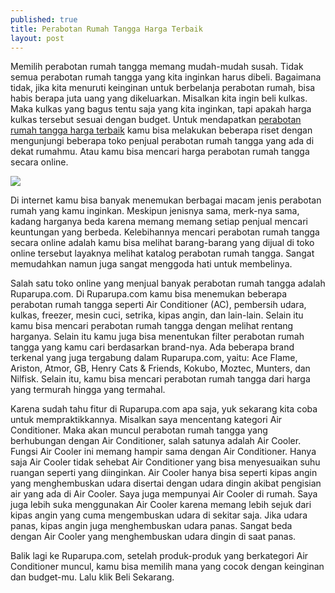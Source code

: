 ```yaml
---
published: true
title: Perabotan Rumah Tangga Harga Terbaik
layout: post
---
```

Memilih perabotan rumah tangga memang mudah-mudah susah. Tidak semua perabotan rumah tangga yang kita inginkan harus dibeli. Bagaimana tidak, jika kita menuruti keinginan untuk berbelanja perabotan rumah, bisa habis berapa juta uang yang dikeluarkan. Misalkan kita ingin beli kulkas. Maka kulkas yang bagus tentu saja yang kita inginkan, tapi apakah harga kulkas tersebut sesuai dengan budget. Untuk mendapatkan <a href="https://www.ruparupa.com/elektronik-dan-gadget/peralatan-rumah-tangga.html">perabotan rumah tangga harga terbaik</a> kamu bisa melakukan beberapa riset dengan mengunjungi beberapa toko penjual perabotan rumah tangga yang ada di dekat rumahmu. Atau kamu bisa mencari harga perabotan rumah tangga secara online.

<img src="https://img3.ruparupa.com/media/catalog/product/cache/1/image/600x/9df78eab33525d08d6e5fb8d27136e95/2/7/276541_3.jpg">

Di internet kamu bisa banyak menemukan berbagai macam jenis perabotan rumah yang kamu inginkan. Meskipun jenisnya sama, merk-nya sama, kadang harganya beda karena memang memang setiap penjual mencari keuntungan yang berbeda. Kelebihannya mencari perabotan rumah tangga secara online adalah kamu bisa melihat barang-barang yang dijual di toko online tersebut layaknya melihat katalog perabotan rumah tangga. Sangat memudahkan namun juga sangat menggoda hati untuk membelinya.

Salah satu toko online yang menjual banyak perabotan rumah tangga adalah Ruparupa.com. Di Ruparupa.com kamu bisa menemukan beberapa perabotan rumah tangga seperti Air Conditioner (AC), pembersih udara, kulkas, freezer, mesin cuci, setrika, kipas angin, dan lain-lain. Selain itu kamu bisa mencari perabotan rumah tangga dengan melihat rentang harganya. Selain itu kamu juga bisa menentukan filter perabotan rumah tangga yang kamu cari berdasarkan brand-nya. Ada beberapa brand terkenal yang juga tergabung dalam Ruparupa.com, yaitu: Ace Flame, Ariston, Atmor, GB, Henry Cats & Friends, Kokubo, Moztec, Munters, dan Nilfisk. Selain itu, kamu bisa mencari perabotan rumah tangga dari harga yang termurah hingga yang termahal.

Karena sudah tahu fitur di Ruparupa.com apa saja, yuk sekarang kita coba untuk mempraktikkannya. Misalkan saya mencentang kategori Air Conditioner. Maka akan muncul perabotan rumah tangga yang berhubungan dengan Air Conditioner, salah satunya adalah Air Cooler. Fungsi Air Cooler ini memang hampir sama dengan Air Conditioner. Hanya saja Air Cooler tidak sehebat Air Conditioner yang bisa menyesuaikan suhu ruangan seperti yang diinginkan. Air Cooler hanya bisa seperti kipas angin yang menghembuskan udara disertai dengan udara dingin akibat pengisian air yang ada di Air Cooler. Saya juga mempunyai Air Cooler di rumah. Saya juga lebih suka menggunakan Air Cooler karena memang lebih sejuk dari kipas angin yang cuma mengembuskan udara di sekitar saja. Jika udara panas, kipas angin juga menghembuskan udara panas. Sangat beda dengan Air Cooler yang menghembuskan udara dingin di saat panas.

Balik lagi ke Ruparupa.com, setelah produk-produk yang berkategori Air Conditioner muncul, kamu bisa memilih mana yang cocok dengan keinginan dan budget-mu. Lalu klik Beli Sekarang.